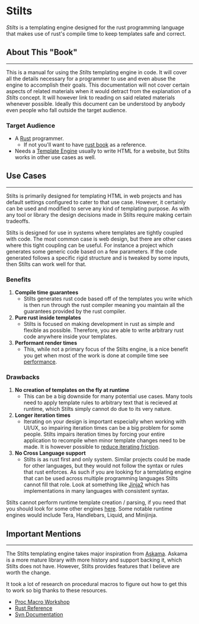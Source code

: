 # Stilts

_Stilts_ is a templating engine designed for the rust programming language that
makes use of rust's compile time to keep templates safe and correct.

## About This "Book"
---

This is a manual for using the _Stilts_ templating engine in code.
It will cover all the details necessary for a programmer to use and even
abuse the engine to accomplish their goals. This documentation will not cover
certain aspects of related materials when it would detract from the explanation
of a _Stilts_ concept. It will however link to reading on said related materials
whenever possible. Ideally this document can be understood by anybody even people who
fall outside the target audience.

### Target Audience
- A [Rust](https://www.rust-lang.org/) programmer.
  - If not you'll want to have [rust book](https://doc.rust-lang.org/stable/book/) as a reference.
- Needs a [Template Engine](https://en.wikipedia.org/wiki/Template_processor)
  usually to write HTML for a website, but Stilts works in other use cases as well.

## Use Cases
---

Stilts is primarily designed for templating HTML in web projects and has default settings
configured to cater to that use case. However, it certainly can be used and modified to
serve any kind of templating purpose. As with any tool or library the design decisions
made in Stilts require making certain tradeoffs.

Stilts is designed for use in systems where templates are tightly coupled with code.
The most common case is web design, but there are other cases where this tight coupling
can be useful. For instance a project which generates some generic code based on a few
parameters. If the code generated follows a specific rigid structure and is tweaked
by some inputs, then Stilts can work well for that.

### Benefits

1. **Compile time guarantees**
   - Stilts generates rust code based off of the templates you write which
     is then run through the rust compiler meaning you maintain all the guarantees
     provided by the rust compiler.
2. **Pure rust inside templates**
   - Stilts is focused on making development in rust as simple and flexible as possible.
     Therefore, you are able to write arbitrary rust code anywhere inside your templates.
3. **Performant render times**
   - This, while not a primary focus of the Stilts engine, is a nice benefit you
     get when most of the work is done at compile time see [performance](./performance.md).

### Drawbacks

1. **No creation of templates on the fly at runtime**
   - This can be a big downside for many potential use cases. Many tools need to apply
     template rules to arbitrary text that is recieved at runtime, which Stilts
     simply cannot do due to its very nature.
2. **Longer iteration times**
   - Iterating on your design is important especially when working with UI/UX, so impairing
     iteration times can be a big problem for some people. Stilts impairs iteration
     times by forcing your entire application to recompile when minor template changes
     need to be made. It is however possible to [reduce iterating friction](./design_iteration.md).
3. **No Cross Language support**
   - Stilts is as rust first and only system. Similar projects could be made for other
     languages, but they would not follow the syntax or rules that rust enforces.
     As such if you are looking for a templating engine that can be used across multiple
     programming languages Stilts cannot fill that role. Look at something like
     [Jinja2](https://jinja.palletsprojects.com) 
     which has implementations in many languages with consistent syntax.

Stilts cannot perform runtime template creation / parsing, if you need that
you should look for some other engines [here](https://www.arewewebyet.org/topics/templating/).
Some notable runtime engines would include Tera, Handlebars, Liquid, and Minijinja.

## Important Mentions
---

The Stilts templating engine takes major inspiration from
[Askama](https://github.com/djc/askama). Askama is a more mature 
library with more history and support backing it, which Stilts does not have.
However, Stilts provides features that I believe are worth the change.

It took a lot of research on procedural macros to figure out
how to get this to work so big thanks to these resources.
- [Proc Macro Workshop](https://github.com/dtolnay/proc-macro-workshop)
- [Rust Reference](https://doc.rust-lang.org/reference/procedural-macros.html)
- [Syn Documentation](https://docs.rs/syn/latest/syn/)
